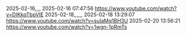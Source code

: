 2025-02-16,,,, 2025-02-16 07:47:56 https://www.youtube.com/watch?v=DIKkqTbpVIE
2025-02-18,,,,,, 2025-02-18 13:29:07 https://www.youtube.com/watch?v=suIaMq1BH3U
2025-02-20 13:56:21 https://www.youtube.com/watch?v=1wgn-1pRmTs
